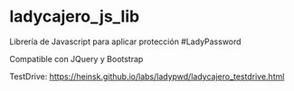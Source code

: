 # ladycajero_js_lib
Librería de Javascript para aplicar protección #LadyPassword

Compatible con JQuery y Bootstrap

TestDrive: https://heinsk.github.io/labs/ladypwd/ladycajero_testdrive.html
